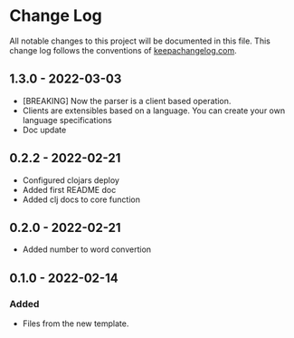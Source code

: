 # Change Log
All notable changes to this project will be documented in this file. This change log follows the conventions of [keepachangelog.com](http://keepachangelog.com/).

## 1.3.0 - 2022-03-03
- [BREAKING] Now the parser is a client based operation.
- Clients are extensibles based on a language. You can create your own language specifications
- Doc update

## 0.2.2 - 2022-02-21
- Configured clojars deploy
- Added first README doc
- Added clj docs to core function

## 0.2.0 - 2022-02-21
- Added number to word convertion

## 0.1.0 - 2022-02-14
### Added
- Files from the new template.
